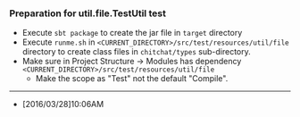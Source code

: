 ### Preparation for util.file.TestUtil test

* Execute `sbt package` to create the jar file in `target` directory
* Execute `runme.sh` in `<CURRENT_DIRECTORY>/src/test/resources/util/file` directory to create class files in `chitchat/types` sub-directory.
* Make sure in Project Structure -> Modules has dependency `<CURRENT_DIRECTORY>/src/test/resources/util/file`
    * Make the scope as "Test" not the default "Compile".

----
* [2016/03/28]10:06AM
